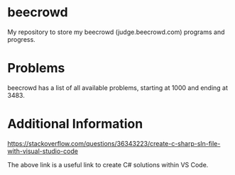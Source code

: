# beecrowd
My repository to store my beecrowd (judge.beecrowd.com) programs and progress.

# Problems
beecrowd has a list of all available problems, starting at 1000 and ending at 3483.

# Additional Information
https://stackoverflow.com/questions/36343223/create-c-sharp-sln-file-with-visual-studio-code

The above link is a useful link to create C# solutions within VS Code.